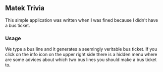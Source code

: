 ## Matek Trivia
This simple application was written when I was fined because I didn't have a bus ticket. 
  
 ### Usage
 We type a bus line and it generates a seemingly veritable bus ticket. If you click on the info icon on the upper right side there is a hidden menu where are some advices about which two bus lines you should make a bus ticket to.
